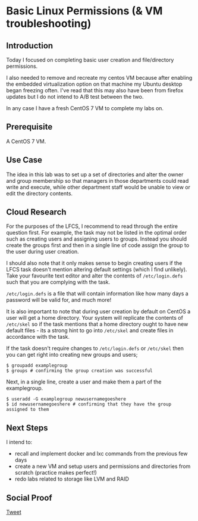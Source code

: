 

# Basic Linux Permissions (& VM troubleshooting)

## Introduction

Today I focused on completing basic user creation and file/directory permissions.

I also needed to remove and recreate my centos VM because after enabling the embedded virtualization option on that machine my Ubuntu desktop began freezing often. I've read that this may also have been from firefox updates but I do not intend to A/B test between the two. 

In any case I have a fresh CentOS 7 VM to complete my labs on.

## Prerequisite

A CentOS 7 VM.

## Use Case

The idea in this lab was to set up a set of directories and alter the owner and group membership so that managers in those departments could read write and execute, while other department staff would be unable to view or edit the directory contents. 

## Cloud Research

For the purposes of the LFCS, I recommend to read through the entire question first. For example, the task may not be listed in the optimal order such as creating users and assigning users to groups. Instead you should create the groups first and then in a single line of code assign the group to the user during user creation. 


I should also note that it only makes sense to begin creating users if the LFCS task doesn't mention altering default settings (which I find unlikely). Take your favourite text editor and alter the contents of ```/etc/login.defs``` such that you are complying with the task. 

```/etc/login.defs``` is a file that will contain information like how many days a password will be valid for, and much more!

It is also important to note that during user creation by default on CentOS a user will get a home directory. Your system will replicate the contents of ```/etc/skel``` so if the task mentions that a home directory ought to have new default files - its a strong hint to go into ```/etc/skel``` and create files in accordance with the task.

If the task doesn't require changes to  ```/etc/login.defs``` or ```/etc/skel``` then you can get right into creating new groups and users;

```
$ groupadd examplegroup
$ groups # confirming the group creation was successful
```
Next, in a single line, create a user and make them a part of the examplegroup.

```
$ useradd -G examplegroup newusernamegoeshere
$ id newusernamegoeshere # confirming that they have the group assigned to them
```

## Next Steps

I intend to:

- recall and implement docker and lxc commands from the previous few days
- create a new VM and setup users and permissions and directories from scratch (practice makes perfect!)
- redo labs related to storage like LVM and RAID

## Social Proof

[Tweet](https://twitter.com/lrnallday/status/1315826212615446528)
